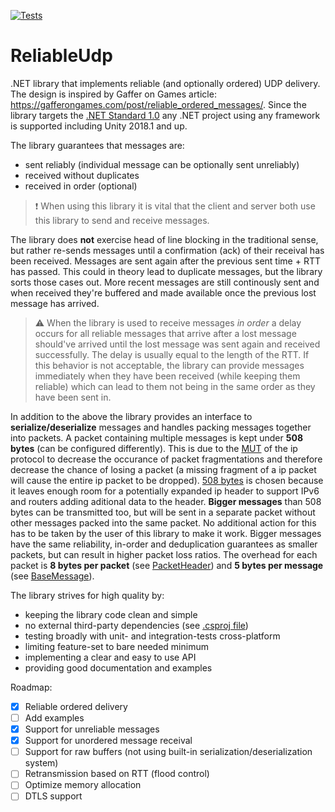 [![Tests](https://github.com/Kezzo/reliable-udp/actions/workflows/tests.yml/badge.svg?branch=main)](https://github.com/Kezzo/reliable-udp/actions/workflows/tests.yml)

# ReliableUdp

.NET library that implements reliable (and optionally ordered) UDP delivery. 
The design is inspired by Gaffer on Games article: https://gafferongames.com/post/reliable_ordered_messages/.
Since the library targets the [.NET Standard 1.0](https://dotnet.microsoft.com/en-us/platform/dotnet-standard) any .NET project using any framework is supported including Unity 2018.1 and up.

The library guarantees that messages are:
- sent reliably (individual message can be optionally sent unreliably)
- received without duplicates
- received in order (optional)

> :exclamation: When using this library it is vital that the client and server both use this library to send and receive messages.

The library does **not** exercise head of line blocking in the traditional sense, but rather re-sends messages until a confirmation (ack) of their receival has been received. Messages are sent again after the previous sent time + RTT has passed. This could in theory lead to duplicate messages, but the library sorts those cases out. More recent messages are still continously sent and when received they're buffered and made available once the previous lost message has arrived.
> :warning: When the library is used to receive messages *in order* a delay occurs for all reliable messages that arrive after a lost message should've arrived until the lost message was sent again and received successfully. The delay is usually equal to the length of the RTT. If this behavior is not acceptable, the library can provide messages immediately when they have been received (while keeping them reliable) which can lead to them not being in the same order as they have been sent in.

In addition to the above the library provides an interface to **serialize/deserialize** messages and handles packing messages together into packets. A packet containing multiple messages is kept under **508 bytes** (can be configured differently). This is due to the [MUT](https://en.wikipedia.org/wiki/Maximum_transmission_unit) of the ip protocol to decrease the occurance of packet fragmentations and therefore decrease the chance of losing a packet (a missing fragment of a ip packet will cause the entire ip packet to be dropped). [508 bytes](https://serverfault.com/questions/246508/how-is-the-mtu-is-65535-in-udp-but-ethernet-does-not-allow-frame-size-more-than) is chosen because it leaves enough room for a potentially expanded ip header to support IPv6 and routers adding aditional data to the header.
**Bigger messages** than 508 bytes can be transmitted too, but will be sent in a separate packet without other messages packed into the same packet. No additional action for this has to be taken by the user of this library to make it work. Bigger messages have the same reliability, in-order and deduplication guarantees as smaller packets, but can result in higher packet loss ratios.
The overhead for each packet is **8 bytes per packet** (see [PacketHeader](src/Packets/PacketHeader.cs)) and **5 bytes per message** (see [BaseMessage](src/Messages/BaseMessage.cs)).

The library strives for high quality by:
- keeping the library code clean and simple
- no external third-party dependencies (see [.csproj file](src/ReliableUdp.csproj))
- testing broadly with unit- and integration-tests cross-platform
- limiting feature-set to bare needed minimum
- implementing a clear and easy to use API
- providing good documentation and examples

Roadmap:
- [x] Reliable ordered delivery
- [ ] Add examples
- [x] Support for unreliable messages
- [x] Support for unordered message receival
- [ ] Support for raw buffers (not using built-in serialization/deserialization system)
- [ ] Retransmission based on RTT (flood control)
- [ ] Optimize memory allocation
- [ ] DTLS support